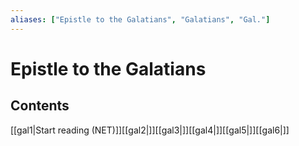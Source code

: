 ```yaml
---
aliases: ["Epistle to the Galatians", "Galatians", "Gal."]
---
```

# Epistle to the Galatians
## Contents
[[gal1|Start reading (NET)]][[gal2|]][[gal3|]][[gal4|]][[gal5|]][[gal6|]]